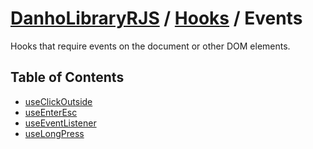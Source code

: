 # [DanhoLibraryRJS](../../index.md) / [Hooks](../index.md) / Events
Hooks that require events on the document or other DOM elements.

## Table of Contents
* [useClickOutside](./useClickOutside.md)
* [useEnterEsc](./useEnterEsc.md)
* [useEventListener](./useEventListener.md)
* [useLongPress](./useLongPress.md)